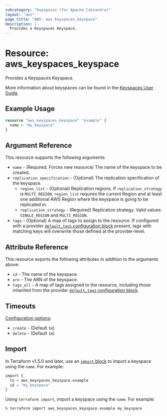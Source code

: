 ```yaml
---
subcategory: "Keyspaces (for Apache Cassandra)"
layout: "aws"
page_title: "AWS: aws_keyspaces_keyspace"
description: |-
  Provides a Keyspaces Keyspace.
---
```


# Resource: aws_keyspaces_keyspace

Provides a Keyspaces Keyspace.

More information about keyspaces can be found in the [Keyspaces User Guide](https://docs.aws.amazon.com/keyspaces/latest/devguide/what-is-keyspaces.html).

## Example Usage

```terraform
resource "aws_keyspaces_keyspace" "example" {
  name = "my_keyspace"
}
```

## Argument Reference

This resource supports the following arguments:

* `name` - (Required, Forces new resource) The name of the keyspace to be created.
* `replication_specification` - (Optional) The replication specification of the keyspace.
    * `region_list` - (Optional) Replication regions. If `replication_strategy` is `MULTI_REGION`, `region_list` requires the current Region and at least one additional AWS Region where the keyspace is going to be replicated in.
    * `replication_strategy` - (Required) Replication strategy. Valid values: `SINGLE_REGION` and `MULTI_REGION`.
* `tags` - (Optional) A map of tags to assign to the resource. If configured with a provider [`default_tags` configuration block](https://registry.terraform.io/providers/hashicorp/aws/latest/docs#default_tags-configuration-block) present, tags with matching keys will overwrite those defined at the provider-level.

## Attribute Reference

This resource exports the following attributes in addition to the arguments above:

* `id` - The name of the keyspace.
* `arn` - The ARN of the keyspace.
* `tags_all` - A map of tags assigned to the resource, including those inherited from the provider [`default_tags` configuration block](https://registry.terraform.io/providers/hashicorp/aws/latest/docs#default_tags-configuration-block).

## Timeouts

[Configuration options](https://developer.hashicorp.com/terraform/language/resources/syntax#operation-timeouts):

- `create` - (Default `1m`)
- `delete` - (Default `1m`)

## Import

In Terraform v1.5.0 and later, use an [`import` block](https://developer.hashicorp.com/terraform/language/import) to import a keyspace using the `name`. For example:

```terraform
import {
  to = aws_keyspaces_keyspace.example
  id = "my_keyspace"
}
```

Using `terraform import`, import a keyspace using the `name`. For example:

```console
% terraform import aws_keyspaces_keyspace.example my_keyspace
```
